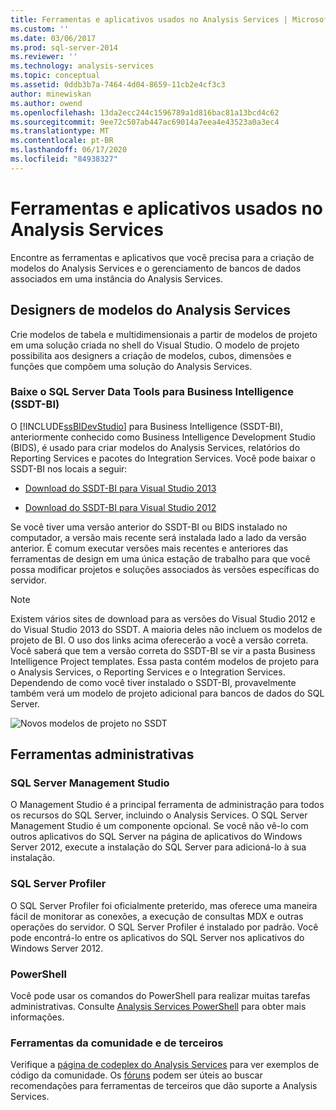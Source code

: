 ```yaml
---
title: Ferramentas e aplicativos usados no Analysis Services | Microsoft Docs
ms.custom: ''
ms.date: 03/06/2017
ms.prod: sql-server-2014
ms.reviewer: ''
ms.technology: analysis-services
ms.topic: conceptual
ms.assetid: 0ddb3b7a-7464-4d04-8659-11cb2e4cf3c3
author: minewiskan
ms.author: owend
ms.openlocfilehash: 13da2ecc244c1596789a1d816bac81a13bcd4c62
ms.sourcegitcommit: 9ee72c507ab447ac69014a7eea4e43523a0a3ec4
ms.translationtype: MT
ms.contentlocale: pt-BR
ms.lasthandoff: 06/17/2020
ms.locfileid: "84938327"
---
```

# <a name="tools-and-applications-used-in-analysis-services"></a>Ferramentas e aplicativos usados no Analysis Services
  Encontre as ferramentas e aplicativos que você precisa para a criação de modelos do Analysis Services e o gerenciamento de bancos de dados associados em uma instância do Analysis Services.

## <a name="analysis-services-model-designers"></a>Designers de modelos do Analysis Services
 Crie modelos de tabela e multidimensionais a partir de modelos de projeto em uma solução criada no shell do Visual Studio. O modelo de projeto possibilita aos designers a criação de modelos, cubos, dimensões e funções que compõem uma solução do Analysis Services.

### <a name="download-sql-server-data-tools-for-business-intelligence-ssdt-bi"></a>Baixe o SQL Server Data Tools para Business Intelligence (SSDT-BI)
 O [!INCLUDE[ssBIDevStudio](../includes/ssbidevstudio-md.md)] para Business Intelligence (SSDT-BI), anteriormente conhecido como Business Intelligence Development Studio (BIDS), é usado para criar modelos do Analysis Services, relatórios do Reporting Services e pacotes do Integration Services. Você pode baixar o SSDT-BI nos locais a seguir:

-   [Download do SSDT-BI para Visual Studio 2013](https://go.microsoft.com/fwlink/p/?LinkId=396526)

-   [Download do SSDT-BI para Visual Studio 2012](https://go.microsoft.com/fwlink/p/?LinkID=273673)

 Se você tiver uma versão anterior do SSDT-BI ou BIDS instalado no computador, a versão mais recente será instalada lado a lado da versão anterior. É comum executar versões mais recentes e anteriores das ferramentas de design em uma única estação de trabalho para que você possa modificar projetos e soluções associados às versões específicas do servidor.

> [!NOTE]
>  Existem vários sites de download para as versões do Visual Studio 2012 e do Visual Studio 2013 do SSDT. A maioria deles não incluem os modelos de projeto de BI. O uso dos links acima oferecerão a você a versão correta. Você saberá que tem a versão correta do SSDT-BI se vir a pasta Business Intelligence Project templates. Essa pasta contém modelos de projeto para o Analysis Services, o Reporting Services e o Integration Services. Dependendo de como você tiver instalado o SSDT-BI, provavelmente também verá um modelo de projeto adicional para bancos de dados do SQL Server.

 ![Novos modelos de projeto no SSDT](media/ssdt-biprojects.png "Novos modelos de projeto no SSDT")

## <a name="administrative-tools"></a>Ferramentas administrativas

### <a name="sql-server-management-studio"></a>SQL Server Management Studio
 O Management Studio é a principal ferramenta de administração para todos os recursos do SQL Server, incluindo o Analysis Services. O SQL Server Management Studio é um componente opcional. Se você não vê-lo com outros aplicativos do SQL Server na página de aplicativos do Windows Server 2012, execute a instalação do SQL Server para adicioná-lo à sua instalação.

### <a name="sql-server-profiler"></a>SQL Server Profiler
 O SQL Server Profiler foi oficialmente preterido, mas oferece uma maneira fácil de monitorar as conexões, a execução de consultas MDX e outras operações do servidor. O SQL Server Profiler é instalado por padrão. Você pode encontrá-lo entre os aplicativos do SQL Server nos aplicativos do Windows Server 2012.

### <a name="powershell"></a>PowerShell
 Você pode usar os comandos do PowerShell para realizar muitas tarefas administrativas. Consulte [Analysis Services PowerShell](analysis-services-powershell.md) para obter mais informações.

### <a name="community-and-third-party-tools"></a>Ferramentas da comunidade e de terceiros
 Verifique a [página de codeplex do Analysis Services](https://sqlsrvanalysissrvcs.codeplex.com/) para ver exemplos de código da comunidade. Os [fóruns](https://social.msdn.microsoft.com/Forums/sqlserver/home?forum=sqlanalysisservices) podem ser úteis ao buscar recomendações para ferramentas de terceiros que dão suporte a Analysis Services.
